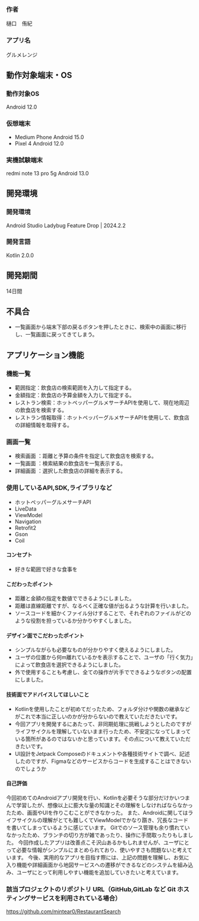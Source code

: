 ### 作者
樋口　侑紀
### アプリ名
グルメレンジ

## 動作対象端末・OS
### 動作対象OS
Android 12.0

### 仮想端末
- Medium Phone Android 15.0
- Pixel 4 Android 12.0

### 実機試験端末
redmi note 13 pro 5g Android 13.0

## 開発環境
### 開発環境
Android Studio Ladybug Feature Drop | 2024.2.2

### 開発言語
Kotlin 2.0.0

## 開発期間
14日間

## 不具合
- 一覧画面から端末下部の戻るボタンを押したときに、検索中の画面に移行し、一覧画面に戻ってきてしまう。

## アプリケーション機能

### 機能一覧
- 範囲指定：飲食店の検索範囲を入力して指定する。
- 金額指定：飲食店の予算金額を入力して指定する。
- レストラン検索：ホットペッパーグルメサーチAPIを使用して、現在地周辺の飲食店を検索する。
- レストラン情報取得：ホットペッパーグルメサーチAPIを使用して、飲食店の詳細情報を取得する。

### 画面一覧
- 検索画面 ：距離と予算の条件を指定して飲食店を検索する。
- 一覧画面 ：検索結果の飲食店を一覧表示する。
- 詳細画面 ：選択した飲食店の詳細を表示する。

### 使用しているAPI,SDK,ライブラリなど
- ホットペッパーグルメサーチAPI
- LiveData
- ViewModel
- Navigation
- Retrofit2
- Gson
- Coil

#### コンセプト
- 好きな範囲で好きな食事を

#### こだわったポイント
- 距離と金額の指定を数値でできるようにしました。
- 距離は直線距離ですが、なるべく正確な値が出るような計算を行いました。
- ソースコードを細かくファイル分けすることで、それぞれのファイルがどのような役割を担っているか分かりやすくしました。

#### デザイン面でこだわったポイント
- シンプルながらも必要なものが分かりやすく使えるようにしました。
- ユーザの位置から何m離れているかを表示することで、ユーザの「行く気力」によって飲食店を選択できるようにしました。
- 外で使用することも考慮し、全ての操作が片手でできるようなボタンの配置にしました。

#### 技術面でアドバイスしてほしいこと
- Kotlinを使用したことが初めてだったため、フォルダ分けや関数の継承などがこれで本当に正しいのかが分からないので教えていただきたいです。
- 今回アプリを開発するにあたって、非同期処理に挑戦しようとしたのですがライフサイクルを理解していないまま行ったため、不安定になってしまっている箇所があるのではないかと思っています。その点について教えていただきたいです。
- UI設計をJetpack Composeのドキュメントや各種技術サイトで調べ、記述したのですが、Figmaなどのサービスからコードを生成することはできないのでしょうか

#### 自己評価
今回初めてのAndroidアプリ開発を行い、Kotlinを必要そうな部分だけかいつまんで学習したが、想像以上に膨大な量の知識とその理解をしなければならなかったため、画面やUIを作りこむことができなかった。
また、Androidに関してはライフサイクルの理解がとても難しくてViewModelでかなり躓き、冗長なコードを書いてしまっているように感じています。
Gitでのソース管理も余り慣れていなかったため、ブランチの切り方が雑であったり、操作に手間取ったりもしました。
今回作成したアプリは改善点こそ沢山あるかもしれませんが、ユーザにとって必要な情報がシンプルにまとめられており、使いやすさも問題ないと考えています。
今後、実用的なアプリを目指す際には、上記の問題を理解し、お気に入り機能や詳細画面から地図サービスへの遷移ができるなどのシステムを組み込み、ユーザにとって利用しやすい機能を追加していきたいと考えています。

### 該当プロジェクトのリポジトリ URL（GitHub,GitLab など Git ホスティングサービスを利用されている場合）
https://github.com/mintear0/RestaurantSearch